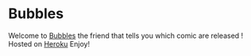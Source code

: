 Bubbles
========================

Welcome to [Bubbles][1] the friend that tells you which comic are released !
Hosted on [Heroku][2]
Enjoy!

[1]:  //arcane-shore-3630.herokuapp.com
[2]:  //heroku.com/
